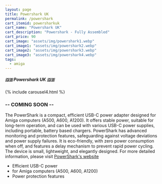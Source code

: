 ```yaml
---
layout: page
title: Powershark UK
permalink: /powershark
cart_itemid: powersharkuk
cart_name: "Powershark UK"
cart_description: "Powershark - Fully Assembled"
cart_price: 90
cart_image: "assets/img/powershark1.webp"
cart_image1: "assets/img/powershark2.webp"
cart_image2: "assets/img/powershark3.webp"
cart_image3: "assets/img/powershark4.webp"
tags: 
  - amiga
---
```


##### 🇬🇧 Powershark UK 🇬🇧

{% include carousel4.html %}

### -- COMING SOON --

The PowerShark is a compact, efficient USB-C power adapter designed for Amiga computers (A500, A600, A1200). It offers stable power, suitable for long-term operation, and can be used with various USB-C power supplies, including portable, battery based chargers. PowerShark has advanced monitoring and protection features, safeguarding against voltage deviations and power supply failures. It is eco-friendly, with zero power consumption when off, and features a delay mechanism to prevent rapid power cycling. The device is small, lightweight, and elegantly designed. For more detailed information, please visit <a href="https://retrousbpower.com" target="_blank">PowerShark's website</a>

* Efficient USB-C power
* for Amiga computers (A500, A600, A1200)
* Power protection features